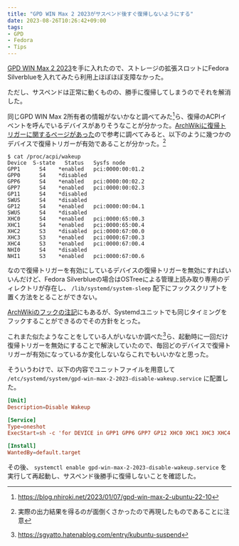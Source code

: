 ```yaml
---
title: "GPD WIN Max 2 2023がサスペンド後すぐ復帰しないようにする"
date: 2023-08-26T10:26:42+09:00
tags:
- GPD
- Fedora
- Tips
---
```


[GPD WIN Max 2 2023](https://gpd.hk/gpdwinmax2)を手に入れたので、ストレージの拡張スロットにFedora Silverblueを入れてみたら利用上ほぼほぼ支障なかった。

ただし、サスペンドは正常に動くものの、勝手に復帰してしまうのでそれを解消した。

同じGPD WIN Max 2所有者の情報がないかなと調べてみた[^1]ら、復帰のACPIイベントを呼んでいるデバイスがありそうなことが分かった。[ArchWikiに復帰トリガーに関するページがあった](https://wiki.archlinux.jp/index.php/%E9%9B%BB%E6%BA%90%E7%AE%A1%E7%90%86/%E5%BE%A9%E5%B8%B0%E3%83%88%E3%83%AA%E3%82%AC%E3%83%BC)ので参考に調べてみると、以下のように幾つかのデバイスで復帰トリガーが有効であることが分かった。[^note]

[^1]: https://blog.nhiroki.net/2023/01/07/gpd-win-max-2-ubuntu-22-10
[^note]:実際の出力結果を得るのが面倒くさかったので再現したものであることに注意

```console
$ cat /proc/acpi/wakeup 
Device	S-state	  Status   Sysfs node
GPP1	  S4	*enabled   pci:0000:00:01.2
GPP0	  S4	*disabled
GPP6	  S4	*enabled   pci:0000:00:02.2
GPP7	  S4	*enabled   pci:0000:00:02.3
GP11	  S4	*disabled
SWUS	  S4	*disabled
GP12	  S4	*enabled   pci:0000:00:04.1
SWUS	  S4	*disabled
XHC0	  S4	*enabled   pci:0000:65:00.3
XHC1	  S4	*enabled   pci:0000:65:00.4
XHC2	  S3	*disabled  pci:0000:67:00.0
XHC3	  S3	*enabled   pci:0000:67:00.3
XHC4	  S3	*enabled   pci:0000:67:00.4
NHI0	  S4	*disabled
NHI1	  S3	*enabled   pci:0000:67:00.6
```

なので復帰トリガーを有効にしているデバイスの復帰トリガーを無効にすればいいんだけど、Fedora Silverblueの場合はOSTreeによる管理上読み取り専用のディレクトリが存在し、 `/lib/systemd/system-sleep` 配下にフックスクリプトを置く方法をとることができない。

[ArchWikiのフックの注記](https://wiki.archlinux.jp/index.php/%E9%9B%BB%E6%BA%90%E7%AE%A1%E7%90%86#.2Fusr.2Flib.2Fsystemd.2Fsystem-sleep_.E3.81.AE.E3.83.95.E3.83.83.E3.82.AF)にもあるが、Systemdユニットでも同じタイミングをフックすることができるのでその方針をとった。

これまた似たようなことをしている人がいないか調べた[^2]ら、起動時に一回だけ復帰トリガーを無効にすることで解決していたので、毎回どのデバイスで復帰トリガーが有効になっているか変化しないならこれでもいいかなと思った。

[^2]: https://sgyatto.hatenablog.com/entry/kubuntu-suspend

そういうわけで、以下の内容でユニットファイルを用意して `/etc/systemd/system/gpd-win-max-2-2023-disable-wakeup.service` に配置した。

```toml
[Unit]
Description=Disable Wakeup

[Service]
Type=oneshot
ExecStart=sh -c 'for DEVICE in GPP1 GPP6 GPP7 GP12 XHC0 XHC1 XHC3 XHC4 NHI1; do echo $DEVICE > /proc/acpi/wakeup; done'

[Install]
WantedBy=default.target
```

その後、 `systemctl enable gpd-win-max-2-2023-disable-wakeup.service` を実行して再起動し、サスペンド後勝手に復帰しないことを確認した。
